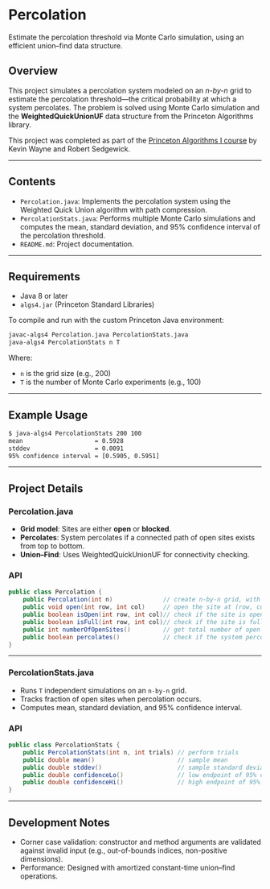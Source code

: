 # Percolation

Estimate the percolation threshold via Monte Carlo simulation, using an efficient union–find data structure.

## Overview

This project simulates a percolation system modeled on an *n-by-n* grid to estimate the percolation threshold—the critical probability at which a system percolates. The problem is solved using Monte Carlo simulation and the **WeightedQuickUnionUF** data structure from the Princeton Algorithms library.

This project was completed as part of the [Princeton Algorithms I course](https://coursera.org/learn/algorithms-part1) by Kevin Wayne and Robert Sedgewick.

---

## Contents

* `Percolation.java`: Implements the percolation system using the Weighted Quick Union algorithm with path compression.
* `PercolationStats.java`: Performs multiple Monte Carlo simulations and computes the mean, standard deviation, and 95% confidence interval of the percolation threshold.
* `README.md`: Project documentation.

---

## Requirements

* Java 8 or later
* `algs4.jar` (Princeton Standard Libraries)

To compile and run with the custom Princeton Java environment:

```bash
javac-algs4 Percolation.java PercolationStats.java
java-algs4 PercolationStats n T
```

Where:

* `n` is the grid size (e.g., 200)
* `T` is the number of Monte Carlo experiments (e.g., 100)

---

## Example Usage

```bash
$ java-algs4 PercolationStats 200 100
mean                    = 0.5928
stddev                  = 0.0091
95% confidence interval = [0.5905, 0.5951]
```

---

## Project Details

### Percolation.java

* **Grid model**: Sites are either **open** or **blocked**.
* **Percolates**: System percolates if a connected path of open sites exists from top to bottom.
* **Union–Find**: Uses WeightedQuickUnionUF for connectivity checking.

### API

```java
public class Percolation {
    public Percolation(int n)              // create n-by-n grid, with all sites blocked
    public void open(int row, int col)     // open the site at (row, col)
    public boolean isOpen(int row, int col)// check if the site is open
    public boolean isFull(int row, int col)// check if the site is full (connected to top)
    public int numberOfOpenSites()         // get total number of open sites
    public boolean percolates()            // check if the system percolates
}
```

---

### PercolationStats.java

* Runs `T` independent simulations on an `n-by-n` grid.
* Tracks fraction of open sites when percolation occurs.
* Computes mean, standard deviation, and 95% confidence interval.

### API

```java
public class PercolationStats {
    public PercolationStats(int n, int trials) // perform trials
    public double mean()                       // sample mean
    public double stddev()                     // sample standard deviation
    public double confidenceLo()               // low endpoint of 95% confidence interval
    public double confidenceHi()               // high endpoint of 95% confidence interval
}
```

---

## Development Notes

* Corner case validation: constructor and method arguments are validated against invalid input (e.g., out-of-bounds indices, non-positive dimensions).
* Performance: Designed with amortized constant-time union–find operations.

